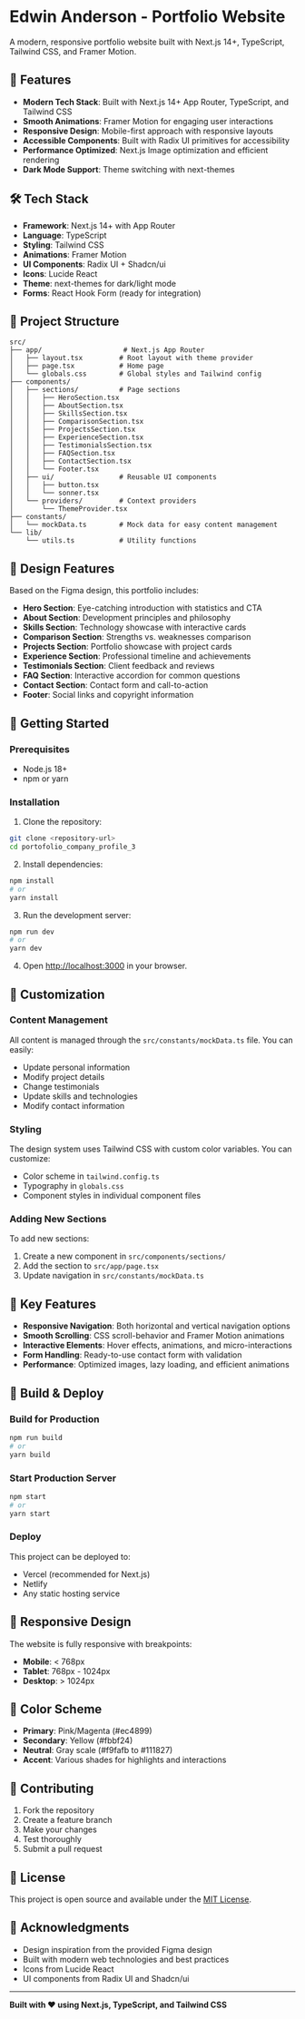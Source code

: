 # Edwin Anderson - Portfolio Website

A modern, responsive portfolio website built with Next.js 14+, TypeScript, Tailwind CSS, and Framer Motion.

## 🚀 Features

- **Modern Tech Stack**: Built with Next.js 14+ App Router, TypeScript, and Tailwind CSS
- **Smooth Animations**: Framer Motion for engaging user interactions
- **Responsive Design**: Mobile-first approach with responsive layouts
- **Accessible Components**: Built with Radix UI primitives for accessibility
- **Performance Optimized**: Next.js Image optimization and efficient rendering
- **Dark Mode Support**: Theme switching with next-themes

## 🛠️ Tech Stack

- **Framework**: Next.js 14+ with App Router
- **Language**: TypeScript
- **Styling**: Tailwind CSS
- **Animations**: Framer Motion
- **UI Components**: Radix UI + Shadcn/ui
- **Icons**: Lucide React
- **Theme**: next-themes for dark/light mode
- **Forms**: React Hook Form (ready for integration)

## 📁 Project Structure

```
src/
├── app/                    # Next.js App Router
│   ├── layout.tsx         # Root layout with theme provider
│   ├── page.tsx           # Home page
│   └── globals.css        # Global styles and Tailwind config
├── components/
│   ├── sections/          # Page sections
│   │   ├── HeroSection.tsx
│   │   ├── AboutSection.tsx
│   │   ├── SkillsSection.tsx
│   │   ├── ComparisonSection.tsx
│   │   ├── ProjectsSection.tsx
│   │   ├── ExperienceSection.tsx
│   │   ├── TestimonialsSection.tsx
│   │   ├── FAQSection.tsx
│   │   ├── ContactSection.tsx
│   │   └── Footer.tsx
│   ├── ui/                # Reusable UI components
│   │   ├── button.tsx
│   │   └── sonner.tsx
│   └── providers/         # Context providers
│       └── ThemeProvider.tsx
├── constants/
│   └── mockData.ts        # Mock data for easy content management
└── lib/
    └── utils.ts           # Utility functions
```

## 🎨 Design Features

Based on the Figma design, this portfolio includes:

- **Hero Section**: Eye-catching introduction with statistics and CTA
- **About Section**: Development principles and philosophy
- **Skills Section**: Technology showcase with interactive cards
- **Comparison Section**: Strengths vs. weaknesses comparison
- **Projects Section**: Portfolio showcase with project cards
- **Experience Section**: Professional timeline and achievements
- **Testimonials Section**: Client feedback and reviews
- **FAQ Section**: Interactive accordion for common questions
- **Contact Section**: Contact form and call-to-action
- **Footer**: Social links and copyright information

## 🚀 Getting Started

### Prerequisites

- Node.js 18+
- npm or yarn

### Installation

1. Clone the repository:

```bash
git clone <repository-url>
cd portofolio_company_profile_3
```

2. Install dependencies:

```bash
npm install
# or
yarn install
```

3. Run the development server:

```bash
npm run dev
# or
yarn dev
```

4. Open [http://localhost:3000](http://localhost:3000) in your browser.

## 📝 Customization

### Content Management

All content is managed through the `src/constants/mockData.ts` file. You can easily:

- Update personal information
- Modify project details
- Change testimonials
- Update skills and technologies
- Modify contact information

### Styling

The design system uses Tailwind CSS with custom color variables. You can customize:

- Color scheme in `tailwind.config.ts`
- Typography in `globals.css`
- Component styles in individual component files

### Adding New Sections

To add new sections:

1. Create a new component in `src/components/sections/`
2. Add the section to `src/app/page.tsx`
3. Update navigation in `src/constants/mockData.ts`

## 🎯 Key Features

- **Responsive Navigation**: Both horizontal and vertical navigation options
- **Smooth Scrolling**: CSS scroll-behavior and Framer Motion animations
- **Interactive Elements**: Hover effects, animations, and micro-interactions
- **Form Handling**: Ready-to-use contact form with validation
- **Performance**: Optimized images, lazy loading, and efficient animations

## 🔧 Build & Deploy

### Build for Production

```bash
npm run build
# or
yarn build
```

### Start Production Server

```bash
npm start
# or
yarn start
```

### Deploy

This project can be deployed to:

- Vercel (recommended for Next.js)
- Netlify
- Any static hosting service

## 📱 Responsive Design

The website is fully responsive with breakpoints:

- **Mobile**: < 768px
- **Tablet**: 768px - 1024px
- **Desktop**: > 1024px

## 🎨 Color Scheme

- **Primary**: Pink/Magenta (#ec4899)
- **Secondary**: Yellow (#fbbf24)
- **Neutral**: Gray scale (#f9fafb to #111827)
- **Accent**: Various shades for highlights and interactions

## 🤝 Contributing

1. Fork the repository
2. Create a feature branch
3. Make your changes
4. Test thoroughly
5. Submit a pull request

## 📄 License

This project is open source and available under the [MIT License](LICENSE).

## 🙏 Acknowledgments

- Design inspiration from the provided Figma design
- Built with modern web technologies and best practices
- Icons from Lucide React
- UI components from Radix UI and Shadcn/ui

---

**Built with ❤️ using Next.js, TypeScript, and Tailwind CSS**
